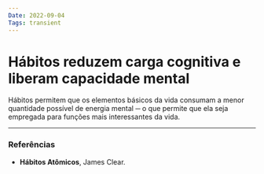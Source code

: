 ```yaml
---
Date: 2022-09-04
Tags: transient
---
```

# Hábitos reduzem carga cognitiva e liberam capacidade mental
Hábitos permitem que os elementos básicos da vida consumam a menor quantidade possível de energia mental ─ o que permite que ela seja empregada para funções mais interessantes da vida.



---
### Referências
- **Hábitos Atômicos**, James Clear.